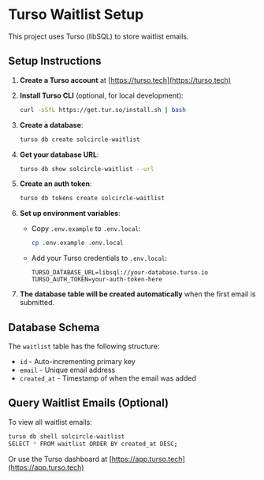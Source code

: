 # Turso Waitlist Setup

This project uses Turso (libSQL) to store waitlist emails.

## Setup Instructions

1. **Create a Turso account** at [https://turso.tech](https://turso.tech)

2. **Install Turso CLI** (optional, for local development):
   ```bash
   curl -sSfL https://get.tur.so/install.sh | bash
   ```

3. **Create a database**:
   ```bash
   turso db create solcircle-waitlist
   ```

4. **Get your database URL**:
   ```bash
   turso db show solcircle-waitlist --url
   ```

5. **Create an auth token**:
   ```bash
   turso db tokens create solcircle-waitlist
   ```

6. **Set up environment variables**:
   - Copy `.env.example` to `.env.local`:
     ```bash
     cp .env.example .env.local
     ```
   - Add your Turso credentials to `.env.local`:
     ```
     TURSO_DATABASE_URL=libsql://your-database.turso.io
     TURSO_AUTH_TOKEN=your-auth-token-here
     ```

7. **The database table will be created automatically** when the first email is submitted.

## Database Schema

The `waitlist` table has the following structure:
- `id` - Auto-incrementing primary key
- `email` - Unique email address
- `created_at` - Timestamp of when the email was added

## Query Waitlist Emails (Optional)

To view all waitlist emails:
```bash
turso db shell solcircle-waitlist
SELECT * FROM waitlist ORDER BY created_at DESC;
```

Or use the Turso dashboard at [https://app.turso.tech](https://app.turso.tech)
